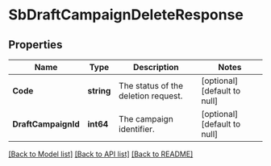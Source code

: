 # SbDraftCampaignDeleteResponse

## Properties
Name | Type | Description | Notes
------------ | ------------- | ------------- | -------------
**Code** | **string** | The status of the deletion request. | [optional] [default to null]
**DraftCampaignId** | **int64** | The campaign identifier. | [optional] [default to null]

[[Back to Model list]](../README.md#documentation-for-models) [[Back to API list]](../README.md#documentation-for-api-endpoints) [[Back to README]](../README.md)

